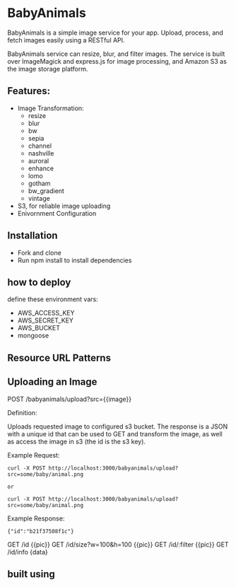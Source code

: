 BabyAnimals
===========

BabyAnimals is a simple image service for your app. Upload, process, and fetch images easily using a RESTful API. 

BabyAnimals service can resize, blur, and filter images. The service is built over ImageMagick and express.js for image processing, and Amazon S3 as the image storage platform.

Features:
---------
* Image Transformation:
  * resize
  * blur
  * bw
  * sepia
  * channel
  * nashville
  * auroral 
  * enhance
  * lomo
  * gotham
  * bw_gradient
  * vintage
* S3, for reliable image uploading
* Enivornment Configuration

Installation
-----------
* Fork and clone
* Run npm install to install dependencies

how to deploy
-------------

define these environment vars:
  - AWS_ACCESS_KEY
  - AWS_SECRET_KEY
  - AWS_BUCKET
  - mongoose

Resource URL Patterns
---------------------

Uploading an Image
-------------------

POST /babyanimals/upload?src={{image}}

Definition:

Uploads requested image to configured s3 bucket. The response is a JSON with a unique id that can be used to GET and transform the image, as well as access the image in s3 (the id is the s3 key).

Example Request:

```
curl -X POST http://localhost:3000/babyanimals/upload?src=some/baby/animal.png

or 

curl -X POST http://localhost:3000/babyanimals/upload?src=some/baby/animal.png

```
Example Response: 

````
{"id":"b21f37508f1c"}

````
GET /id        {{pic}}
GET /id/size?w=100&h=100   {{pic}}
GET /id/:filter {{pic}}
GET /id/info    {data}

built using
------
